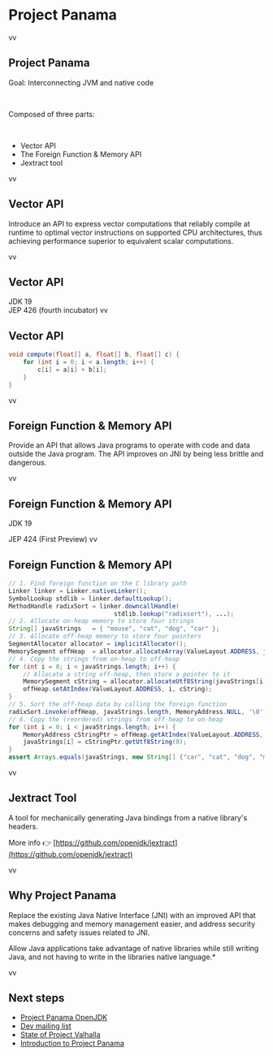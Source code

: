 # Project Panama
vv
## Project Panama

Goal: Interconnecting JVM and native code

<br/>

Composed of three parts: 

<br/>

* Vector API
* The Foreign Function & Memory API
* Jextract tool

vv

## Vector API

Introduce an API to express vector computations that reliably compile at runtime to optimal vector instructions on supported CPU architectures, thus achieving performance superior to equivalent scalar computations.

vv

## Vector API 
JDK 19 <br/>
JEP 426 (fourth incubator)
vv

## Vector API

```java
void compute(float[] a, float[] b, float[] c) {
	for (int i = 0; i < a.length; i++) {
		c[i] = a[i] + b[i];
	}
}
```
vv

## Foreign Function & Memory API 

Provide an API that allows Java programs to operate with code and data outside the Java program. The API improves on JNI by being less brittle and dangerous.

vv

## Foreign Function & Memory API
JDK 19 <br/>

JEP 424 (First Preview)
vv

## Foreign Function & Memory API

```java
// 1. Find foreign function on the C library path
Linker linker = Linker.nativeLinker();
SymbolLookup stdlib = linker.defaultLookup();
MethodHandle radixSort = linker.downcallHandle(
                             stdlib.lookup("radixsort"), ...);
// 2. Allocate on-heap memory to store four strings
String[] javaStrings   = { "mouse", "cat", "dog", "car" };
// 3. Allocate off-heap memory to store four pointers
SegmentAllocator allocator = implicitAllocator();
MemorySegment offHeap  = allocator.allocateArray(ValueLayout.ADDRESS, javaStrings.length);
// 4. Copy the strings from on-heap to off-heap
for (int i = 0; i < javaStrings.length; i++) {
    // Allocate a string off-heap, then store a pointer to it
    MemorySegment cString = allocator.allocateUtf8String(javaStrings[i]);
    offHeap.setAtIndex(ValueLayout.ADDRESS, i, cString);
}
// 5. Sort the off-heap data by calling the foreign function
radixSort.invoke(offHeap, javaStrings.length, MemoryAddress.NULL, '\0');
// 6. Copy the (reordered) strings from off-heap to on-heap
for (int i = 0; i < javaStrings.length; i++) {
    MemoryAddress cStringPtr = offHeap.getAtIndex(ValueLayout.ADDRESS, i);
    javaStrings[i] = cStringPtr.getUtf8String(0);
}
assert Arrays.equals(javaStrings, new String[] {"car", "cat", "dog", "mouse"});  // true
```

vv

## Jextract Tool

A tool for mechanically generating Java bindings from a native library's headers. 

More info 👉 [https://github.com/openjdk/jextract](https://github.com/openjdk/jextract)

vv

## Why Project Panama

Replace the existing Java Native Interface (JNI) with an improved API that makes debugging and memory management easier, and address security concerns and safety issues related to JNI.

Allow Java applications take advantage of native libraries while still writing Java, and not having to write in the libraries native language.*

vv

## Next steps

* [Project Panama OpenJDK](https://openjdk.org/projects/panama/)
* [Dev mailing list](https://mail.openjdk.org/mailman/listinfo/panama-dev)
* [State of Project Valhalla](https://www.youtube.com/watch?v=B8k9QGvPxC0)
* [Introduction to Project Panama](https://denismakogon.github.io/openjdk/panama/2022/05/31/introduction-to-project-panama-part-1.html)
